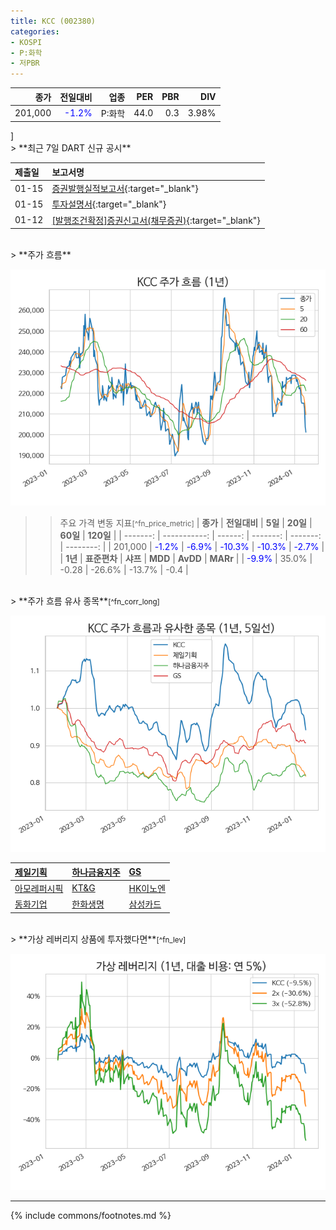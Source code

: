 ```yaml
---
title: KCC (002380)
categories:
- KOSPI
- P:화학
- 저PBR
---
```

| **종가** | **전일대비** | **업종** | **PER** | **PBR** | **DIV** |
| -------: | -----------: | -------: | ------: | ------: | ------: |
| 201,000 | <span style="color: blue">-1.2%</span> | P:화학 | 44.0 | 0.3 | 3.98% |

<!-- more -->]

<br>
> **최근 7일 DART 신규 공시<a id="dart"></a>**

| **제출일** | **보고서명** |
| :--------- | :----------- |
| 01-15 | [증권발행실적보고서](https://dart.fss.or.kr/dsaf001/main.do?rcpNo=20240115000212){:target="_blank"} |
| 01-15 | [투자설명서](https://dart.fss.or.kr/dsaf001/main.do?rcpNo=20240115000002){:target="_blank"} |
| 01-12 | [[발행조건확정]증권신고서(채무증권)](https://dart.fss.or.kr/dsaf001/main.do?rcpNo=20240112000599){:target="_blank"} |

<br>
> **주가 흐름<a id="price"></a>**

![002380](/assets/images/stock/002380.png)
>> 주요 가격 변동 지표<small>[^fn_price_metric]</small>
| **종가** | **전일대비** | **5일** | **20일** | **60일** | **120일** |
| -------: | -----------: | ------: | -------: | -------: | --------: |
| 201,000 | <span style="color: blue">-1.2%</span> | <span style="color: blue">-6.9%</span> | <span style="color: blue">-10.3%</span> | <span style="color: blue">-10.3%</span> | <span style="color: blue">-2.7%</span> |
| **1년** | **표준편차** | **샤프** | **MDD** | **AvDD** | **MARr** |
| <span style="color: blue">-9.9%</span> | 35.0% | -0.28 | -26.6% | -13.7% | -0.4 |

<br>
> **주가 흐름 유사 종목<a id="corr"></a>**<small>[^fn_corr_long]</small>

![002380](/assets/images/stock/002380_corr.png)

| [제일기획](/030000/) | [하나금융지주](/086790/) | [GS](/078930/) |
| :------------------------------------- | :------------------------------------- | :--------------------------------------|
| [아모레퍼시픽](/090430/) | [KT&G](/033780/) | [HK이노엔](/195940/) |
| [동화기업](/025900/) | [한화생명](/088350/) | [삼성카드](/029780/) |

<br>
> **가상 레버리지 상품에 투자했다면<a id="2x"></a>**<small>[^fn_lev]</small>

![002380](/assets/images/stock/002380_2x.png)

---
{% include commons/footnotes.md %}